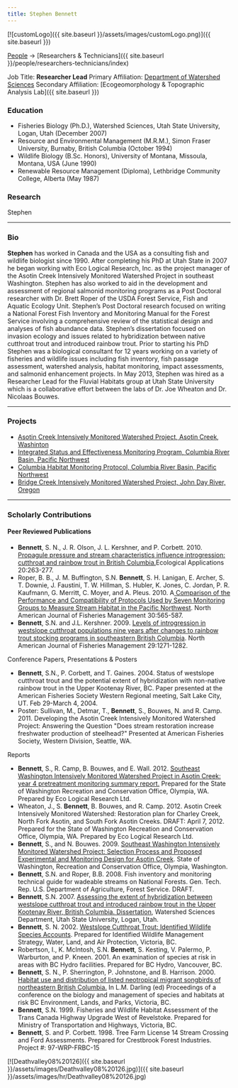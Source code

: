 ```yaml
---
title: Stephen Bennett
---
```


[![customLogo]({{ site.baseurl }}/assets/images/customLogo.png)]({{ site.baseurl }})

[People]({{site.baseurl}}/people/index) -> [Researchers & Technicians]({{ site.baseurl }}/people/researchers-technicians/index)

Job Title: **Researcher Lead**
Primary Affiliation: [Department of Watershed Sciences](http://qcnr.usu.edu/wats/)
Secondary Affiliation: [Ecogeomorphology & Topographic Analysis Lab]({{ site.baseurl }})

### Education

- Fisheries Biology (Ph.D.), Watershed Sciences, Utah State University, Logan, Utah (December 2007)
- Resource and Environmental Management (M.R.M.), Simon Fraser University, Burnaby, British Columbia (October 1994)
- Wildlife Biology (B.Sc. Honors), University of Montana, Missoula, Montana, USA (June 1990)
- Renewable Resource Management (Diploma), Lethbridge Community College, Alberta (May 1987)

### Research

Stephen

------

### Bio

**Stephen** has worked in Canada and the USA as a consulting fish and wildlife biologist since 1990. After completing his PhD at Utah State in 2007 he began working with Eco Logical Research, Inc. as the project manager of the Asotin Creek Intensively Monitored Watershed Project in southeast Washington. Stephen has also worked to aid in the development and assessment of regional salmonid monitoring programs as a Post Doctoral researcher with Dr. Brett Roper of the USDA Forest Service, Fish and Aquatic Ecology Unit. Stephen’s Post Doctoral research focused on writing a National Forest Fish Inventory and Monitoring Manual for the Forest Service involving a comprehensive review of the statistical design and analyses of fish abundance data. Stephen’s dissertation focused on invasion ecology and issues related to hybridization between native cutthroat trout and introduced rainbow trout. Prior to starting his PhD Stephen was a biological consultant for 12 years working on a variety of fisheries and wildlife issues including fish inventory, fish passage assessment, watershed analysis, habitat monitoring, impact assessments, and salmonid enhancement projects. In May 2013, Stephen was hired as a Researcher Lead for the Fluvial Habitats group at Utah State University which is a collaborative effort between the labs of Dr. Joe Wheaton and Dr. Nicolaas Bouwes.



------

### Projects

- [Asotin Creek Intensively Monitored Watershed Project, Asotin Creek, Washinton](http://etal.joewheaton.org/projects/current-projects/elr-asotin-lwd-restoration-and-imw)
- [Integrated Status and Effectiveness Monitoring Program, Columbia River Basin, Pacific Northwest](http://www.isemp.org/)
- [Columbia Habitat Monitoring Protocol, Columbia River Basin, Pacific Northwest](https://www.champmonitoring.org/)
- [Bridge Creek Intensively Monitored Watershed Project, John Day River, Oregon](http://etal.joewheaton.org/projects/current-projects/elr-bpa-isemp-bridge-creek-restoration-imw)

------

### Scholarly Contributions

#### Peer Reviewed Publications

- **Bennett**, S. N., J. R. Olson, J. L. Kershner, and P. Corbett. 2010. [Propagule pressure and stream characteristics influence introgression: cutthroat and rainbow trout in British Columbia.](http://www.ncbi.nlm.nih.gov/pubmed/20349846)Ecological Applications 20:263-277.
- Roper, B. B., J. M. Buffington, S.N. **Bennett**, S. H. Lanigan, E. Archer, S. T. Downie, J. Faustini, T. W. Hillman, S. Hubler, K. Jones, C. Jordan, P. R. Kaufmann, G. Merritt, C. Moyer, and A. Pleus. 2010. A[ Comparison of the Performance and Compatibility of Protocols Used by Seven Monitoring Groups to Measure Stream Habitat in the Pacific Northwest](http://www.fs.fed.us/biology/resources/pubs/feu/pibo/Roper_etal_2010_ComparisonStreamHabitatProtocols.pdf). North American Journal of Fisheries Management 30:565-587.
- **Bennett**, S.N. and J.L. Kershner. 2009. [Levels of introgression in westslope cutthroat populations nine years after changes to rainbow trout stocking programs in southeastern British Columbia](http://www.tandfonline.com/doi/abs/10.1577/M08-048.1#.UnFjZ_msiG4). North American Journal of Fisheries Management 29:1271-1282.

Conference Papers, Presentations & Posters

- **Bennett**, S.N., P. Corbett, and T. Gaines. 2004. Status of westslope cutthroat trout and the potential extent of hybridization with non-native rainbow trout in the Upper Kootenay River, BC. Paper presented at the American Fisheries Society Western Regional meeting, Salt Lake City, UT. Feb 29-March 4, 2004.
- Poster: Sullivan, M., Detmar, T., **Bennett**, S., Bouwes, N. and R. Camp. 2011. Developing the Asotin Creek Intensively Monitored Watershed Project: Answering the Question "Does stream restoration increase freshwater production of steelhead?" Presented at American Fisheries Society, Western Division, Seattle, WA.

Reports

- **Bennett**, S., R. Camp, B. Bouwes, and E. Wall. 2012. [Southeast Washington Intensively Monitored Watershed Project in Asotin Creek: year 4 pretreatment monitoring summary report.](http://snakeriverboard.org/wpi/wp-content/uploads/2013/02/Asotin_IMW_4YrPretreatmentReportFINAL.pdf) Prepared for the State of Washington Recreation and Conservation Office, Olympia, WA. Prepared by Eco Logical Research Ltd.
- Wheaton, J., S. **Bennett**, B. Bouwes, and R. Camp. 2012. Asotin Creek Intensively Monitored Watershed: Restoration plan for Charley Creek, North Fork Asotin, and South Fork Asotin Creeks. DRAFT: April 7, 2012. Prepared for the State of Washington Recreation and Conservation Office, Olympia, WA. Prepared by Eco Logical Research Ltd.
- **Bennett**, S., and N. Bouwes. 2009. [Southeast Washington Intensively Monitored Watershed Project: Selection Process and Proposed Experimental and Monitoring Design for Asotin Creek](http://snakeriverboard.org/wpi/wp-content/uploads/2013/01/Asotin_IMW_DesignFinalDraft.pdf). State of Washington, Recreation and Conservation Office, Olympia, Washington.
- **Bennett**, S.N. and Roper, B.B. 2008. Fish inventory and monitoring technical guide for wadeable streams on National Forests. Gen. Tech. Rep. U.S. Department of Agriculture, Forest Service. DRAFT.
- **Bennett**, S.N. 2007. [Assessing the extent of hybridization between westslope cutthroat trout and introduced rainbow trout in the Upper Kootenay River, British Columbia. Dissertation](http://www.cnr.usu.edu/quinney/htm/collections/theses-dissertations/publication=10641), Watershed Sciences Department, Utah State University, Logan, Utah.
- **Bennett**, S. N. 2002. [Westslope Cutthroat Trout: Identified Wildlife Species Accounts](http://www.env.gov.bc.ca/wld/frpa/iwms/documents/Fish/f_westslopecutthroattrout.pdf). Prepared for Identified Wildlife Management Strategy, Water, Land, and Air Protection, Victoria, BC.
- Robertson, I., K. McIntosh, S.N. **Bennett**, S. Kesting, V. Palermo, P. Warburton, and P. Kneen. 2001. An examination of species at risk in areas with BC Hydro facilities. Prepared for BC Hydro, Vancouver, BC.
- **Bennett**, S. N., P. Sherrington, P. Johnstone, and B. Harrison. 2000. [Habitat use and distribution of listed neotropical migrant songbirds of northeastern British Columbia.](http://www.env.gov.bc.ca/wld/documents/bl07bennett1.pdf) In L.M. Darling (ed) Proceedings of a conference on the biology and management of species and habitats at risk BC Environment, Lands, and Parks, Victoria, BC.
- **Bennett**, S.N. 1999. Fisheries and Wildlife Habitat Assessment of the Trans Canada Highway Upgrade West of Revelstoke. Prepared for Ministry of Transportation and Highways, Victoria, BC.
- **Bennett**, S. and P. Corbett. 1998. Tree Farm License 14 Stream Crossing and Ford Assessments. Prepared for Crestbrook Forest Industries. Project #: 97-WRP-FRBC-15

[![Deathvalley08%20126]({{ site.baseurl }}/assets/images/Deathvalley08%20126.jpg)]({{ site.baseurl }}/assets/images/hr/Deathvalley08%20126.jpg)
